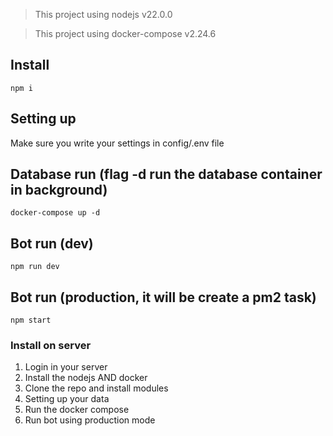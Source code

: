 > This project using nodejs v22.0.0

> This project using docker-compose v2.24.6

## Install

```shell
npm i
```

## Setting up

Make sure you write your settings in config/.env file

## Database run (flag -d run the database container in background)

```shell
docker-compose up -d
```

## Bot run (dev)

```shell
npm run dev
```

## Bot run (production, it will be create a pm2 task)

```shell
npm start
```

### Install on server
1) Login in your server
2) Install the nodejs AND docker
3) Clone the repo and install modules
4) Setting up your data
5) Run the docker compose
6) Run bot using production mode
